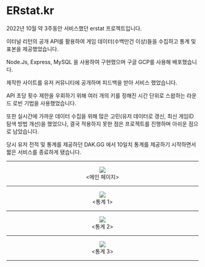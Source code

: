 # ERstat.kr

2022년 10월 약 3주동안 서비스했던 erstat 프로젝트입니다.

이터널 리턴의 공개 API를 활용하여 게임 데이터(수백만건 이상)들을 수집하고 통계 및 표본을 제공했었습니다.

Node.Js, Express, MySQL 을 사용하여 구현했으며 구글 GCP를 사용해 배포했습니다.

제작한 사이트를 유저 커뮤니티에 공개하며 피드백을 받아 서비스 했었습니다.

API 초당 횟수 제한을 우회하기 위해 여러 개의 키를 정해진 시간 단위로 스왑하는 라운드 로빈 기법을 사용했었습니다. 

또한 실시간에 가까운 데이터 수집을 위해 많은 고민(유저 데이터로 갱신, 최신 게임ID 탐색 방법 개선)을 했었으나, 결국 적용하지 못한 점은 프로젝트를 진행하며 아쉬운 점으로 남았습니다.

당시 유저 전적 및 통계를 제공하던 DAK.GG 에서 10일치 통계를 제공하기 시작하면서 짧은 서비스를 종료하게 됐습니다.


* * *
<p align="center">
  <img src="https://github.com/ms9849/erstat_legacy/assets/65911657/a61cd99c-585d-456c-a376-2a163804ee7e">   
  <br/>
  <메인 페이지>
</p>

* * *

<p align="center">
  <img src="https://github.com/ms9849/erstat_legacy/assets/65911657/64af1b55-461b-4fff-8375-52f7f704feae">  
  <br/>
  <통계 1>
</p>

* * *

<p align="center">
  <img src="https://github.com/ms9849/erstat_legacy/assets/65911657/de59c3b2-4125-4c80-ae6d-6481c63c1889">   
  <br/>
  <통계 2>
</p>

* * *

<p align="center">
  <img src="https://github.com/ms9849/erstat_legacy/assets/65911657/5fbf6d40-9938-4a35-a5a5-92959b929425">   
  <br/>
  <통계 3>
</p>

* * *



